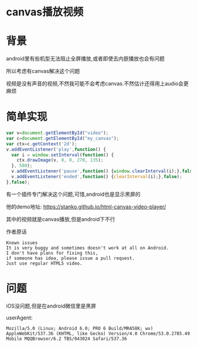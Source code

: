# canvas播放视频

# 背景

android里有些机型无法阻止全屏播放,或者即使去内嵌播放也会有问题

所以考虑有canvas解决这个问题

视频是没有声音的视频,不然我可能不会考虑canvas.不然估计还得用上audio会更麻烦

# 简单实现

```javascript
var v=document.getElementById("video");
var c=document.getElementById("my_canvas");
var ctx=c.getContext('2d');
v.addEventListener('play',function() { 
  var i = window.setInterval(function() {
    ctx.drawImage(v, 0, 0, 270, 135);
  }, 500);
  v.addEventListener('pause',function() {window.clearInterval(i);},false);
  v.addEventListener('ended',function() {clearInterval(i);},false);
},false);
```

有一个插件专门解决这个问题,可惜,android也是显示黑屏的

他的demo地址: https://stanko.github.io/html-canvas-video-player/

其中的视频就是canvas播放,但是android下不行

作者原话

```shell
Known issues
It is very buggy and sometimes doesn't work at all on Android. 
I don't have plans for fixing this, 
if someone has idea, please issue a pull request. 
Just use regular HTML5 video.
```

# 问题

iOS没问题,但是在android微信里是黑屏

userAgent:

```shell
Mozilla/5.0 (Linux; Android 6.0; PRO 6 Build/MRA58K; wv) AppleWebKit/537.36 (KHTML, like Gecko) Version/4.0 Chrome/53.0.2785.49 Mobile MQQBrowser/6.2 TBS/043024 Safari/537.36
```